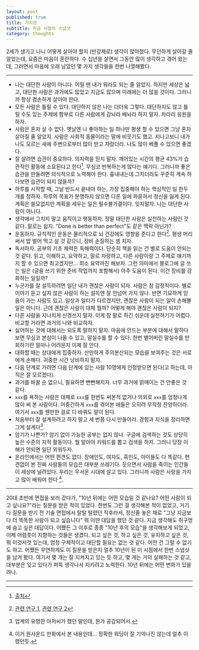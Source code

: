 ```yaml
---
layout: post
published: true
title: 가치관
subtitle: 지금 시점의 스냅샷
category: thoughts
---
```


 2세가 생기고 나니 어떻게 살아야 할지 (반강제로) 생각이
 많아졌다. 무던하게 살아갈 줄 알았는데, 요즘은 마음이 혼란하다. 수
 십년을 살면서 그동안 많이 생각하고 겪어 왔는데, 그러면서 마음에 오래
 남았던 몇 가지 생각들을 한번 나열해봤다.

---

 * 나는 대단한 사람이 아니다. 어릴 땐 내가 뭐라도 되는 줄
   알았지. 하지만 세상은 넓고, 대단한 사람은 과거에도 많았고 지금도
   많으며 미래에는 더 많을 것이다. 그러니까 항상 겸손하게 살아야 한다.
 * 모든 사람은 틀릴 수 있다. 대단하지 않은 나는 더더욱
   그렇다. 대단하지도 않고 틀릴 수도 있는 주제에 함부로 다른 사람에게
   감놔라 배놔라 하지 말자. 차라리 응원을 하자.
 * 사람은 혼자 살 수 없다. 옛날엔 나 좋아하는 일 하나만 평생 할 수
   있으면 그냥 혼자 살아질 줄 알았지. 사람은 사회적 동물이라는 말에
   비웃기도 했고. 지나고보니 내가 나도 모르는 새에 주변으로부터 많이
   받고 자랐더라. 나도 많이 베풀 수 있으면 좋겠다.
 * 잘 살려면 습관이 중요하다. 의지력을 믿지 말자. 깨어있는 시간의 평균
   43%가 습관적인 활동에 소요된다고 한다[^1]. 무심코 반복하는게 많다는
   얘기다. 그러니까 좋은 습관을 만들려면 의식적으로 노력해야
   한다. 흉내내는데 그치더라도 꾸준히 계속 하다보면 습관이 되지
   않을까?
 * 하루를 시작할 때, 그날 반드시 끝내야 하는, 가장 집중해야 하는
   핵심적인 일 한두개를 정하자. 하루의 목표가 분명하지 않으면 다른
   일에 파묻혀서 정신을 잃게 된다. 계획은 쓸모없지만 계획을 세우는
   일은 필수불가결이다. 잊지말자. 나는 대단한 사람이 아니다.
 * 생각에서 그치지 말고 움직이고 행동하자. 정말 대단한 사람은 실천하는
   사람인 것 같다. 말로는 쉽지. "Done is better than perfect"도 같은
   맥락 아닌가?
 * 운동하자. 규칙적인 운동은 물리적으로 뇌 건강에도 영향을 준다고
   한다[^2]. 평생 머리 써서 밥 벌어 먹고 살 것 같으니, 장비 손질하는
   셈 치자.
 * 독서하자. 공부의 기초 체력은 독해력이다. 단순히 책을 읽는 건 별로
   도움이 안되는 것 같다. 읽고, 이해하고, 요약하고, 말로 자랑하고,
   다른 사람이랑 그 주제로 얘기까지 할 수 있으면 최고겠지만... 최소
   요약까진 해보자. 그런 의미에서 블로그에 글 쓰는 일은 (글을 쓰기
   위한 준비 작업까지 포함해서) 아주 도움이 된다. 이건 장비를 강화하는
   일일까?
 * 누군가를 잘 설득하려면 일단 내가 괜찮은 사람이 되자. 사람은 참
   감정적이다. 별로 이야기 듣고 싶지 않은 사람이 하는 설득엔 잘 안넘어
   가지 않나. 반면 기묘하게 믿음이 가는 사람도 있고. 일상과 일터가
   다르겠지만, 괜찮은 사람이 되는 일이 손해볼 일은 아니다. 근데 괜찮은
   사람이 대체 뭘까? 어떻게 해야 괜찮은 사람이 되지?
 * 다른 사람을 지나치게 신경쓰지 말자. 이게 참 말로 하긴 쉬운데
   실천하기가 어렵다. 비교할 거라면 과거의 나와 비교하자.
 * 싫어하는 것에 대해서는 되도록 말하지 말자. 마음에 안드는 부분에
   대해서 말하다 보면 무심코 본심이 나올 수 있고, 말실수를 할 수
   있다. 한번 뱉어버린 말실수를 만회하기란 얼마나 어려운지 이제 잘
   안다.
 * 대화할 때는 상대에게 집중하자. 산만하게 주의분산되는 모습을
   보여주는 것은 서로에게 손해다. 귀중한 시간 낭비하지 말자.
 * 다음 단계로 가려면 다음 단계에 있는 사람 10명에게 인정받으면
   된다(고 하는데, 아직은 잘 모르겠다).
 * 과거를 바꿀 순 없으니, 필요하면 뻔뻔해지자. 너무 과거에 얽매이는 건
   안좋은 것 같다.
 * `xxx`를 욕하는 사람은 대체로 `xxx`를 한번도 써본적 없거나 의외로
   `xxx`를 엄청나게 많이 써 본 사람이다. 어중간하게 `xxx`를 겪어본
   애들은 오히려 무작정 찬양하더라. 여기서 `xxx`를 웬만한 걸로 다
   바꿔도 말이 된다.
 * 처음부터 잘 설계하려고 하지 말고 세 번쯤 다시 만들어라. 경험과
   지식을 정리하면 그게 설계다[^3].
 * 암기가 나쁜가? 암기 없이 가능한 공부는 없지 않나. 구글에 검색하는
   것도 상당히 높은 수준의 지적 활동이다. 뭘 알아야 키워드를 뽑고
   검색을 하지. 그러니 당장 이해가 안되면 일단 외워두자.
 * 온라인에서는 어떤 편견도 없다. 장애인도, 여자도, 흑인도, 아이들도
   다 똑같다. 편견없이 본 진짜 사람들의 모습은 대부분
   쓰레기다. 웃으면서 사람을 죽이는 인간들이 세상에 널려있다. 우리는
   무서운 시대에 살고 있다. 그러니까 사람은 사랑을 가지고 많이 배워야
   한다 [^4].

---

 20대 초반에 면접을 보러 갔다가, "10년 뒤에는 어떤 모습일 것 같나요?
 어떤 사람이 되고 싶나요?"라는 질문을 받은 적이 있었다. 한번도 그런 걸
 생각해본 적이 없었고, 거기다 질문을 받기 전 기술 면접에서 탈탈 털렸던
 직후라서, 정신줄 놓은 채로 "그냥 지금보다 더 똑똑한 사람이 되고
 싶습니다" 뭐 이딴 대답을 했던 것 같다. 지금 생각해도 쥐구멍에 숨고
 싶은 대답이다. 어쨌든 그 이후로 종종 "10년 후의 모습"을 생각해보게
 되었고, 이제 어렴풋이 지향하는 것들은 생겼다. 되고 싶은 것, 하고 싶은
 것, 유지하고 싶은 것, 뭐 이것저것 있는데, 엄청 구체적이고 대단할
 필요는 없는 것 같다. 어떤 건 그럴 수 없기도 하고. 어쨌든 우연하게도
 이 질문을 받은지 얼추 10년이 된 이 시점에서 한번 스냅샷을 남겨
 봤다. 여기서 몇 개는 잘 지켜지고 있는 듯 하고, 몇 개는 거의 실패하는
 것 같고, 대부분은 잊고 있다가 퍼뜩 생각나서 지키려고 노력한다. 10년
 뒤에는 어떤 변화가 있을려나.

---

[^1]: [출처](https://en.wikipedia.org/wiki/Wendy_Wood_(psychologist)#Habits)
[^2]: [관련 연구 1](https://www.health.harvard.edu/blog/regular-exercise-changes-brain-improve-memory-thinking-skills-201404097110), [관련 연구 2](https://www.ncbi.nlm.nih.gov/pmc/articles/PMC3768113/)
[^3]: 업계의 유명한 아저씨가 했던 말인데, 뭔가 공감되어서.
[^4]: 이거 원사운드 만화에서 본 내용인데... 정확한 워딩이 잘 기억나진 않는데 얼추 이랬던듯.
